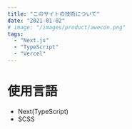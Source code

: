 ```yaml
---
title: "このサイトの技術について"
date: "2021-01-02"
# image: "/images/product/awecon.png"
tags:
  - "Next.js"
  - "TypeScript"
  - "Vercel"
---
```


# 使用言語
- Next(TypeScript)
- SCSS
